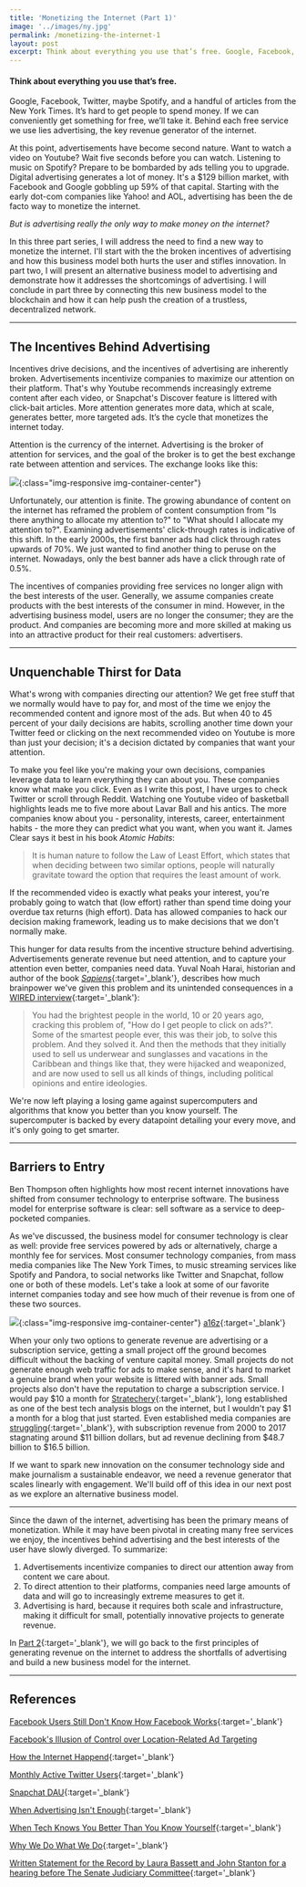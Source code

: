```yaml
---
title: 'Monetizing the Internet (Part 1)'
image: '../images/ny.jpg'
permalink: /monetizing-the-internet-1
layout: post
excerpt: Think about everything you use that’s free. Google, Facebook, Twitter, maybe Spotify, and a handful of articles from the New York Times. It’s hard to get people to spend money. If we can conveniently get something for free, we’ll take it. Behind each free service we use lies advertising, the key revenue generator of the internet. At this point, advertisements have become second nature. Want to watch a video on Youtube? Wait five seconds before you can watch. Listening to music on Spotify? Prepare to be bombarded by ads telling you to upgrade. Digital advertising generates a lot of money. It's a $129 billion market, with Facebook and Google gobbling up 59% of that capital. Starting with the early dot-com companies like Yahoo! and AOL, advertising has been the de facto way to monetize the internet. But is advertising really the only way to make money on the internet?
---
```

#### Think about everything you use that’s free.

Google, Facebook, Twitter, maybe Spotify, and a handful of articles from the New York Times. It’s hard to get people to spend money. If we can conveniently get something for free, we’ll take it. Behind each free service we use lies advertising, the key revenue generator of the internet.

At this point, advertisements have become second nature. Want to watch a video on Youtube? Wait five seconds before you can watch. Listening to music on Spotify? Prepare to be bombarded by ads telling you to upgrade. Digital advertising generates a lot of money. It's a $129 billion market, with Facebook and Google gobbling up 59% of that capital. Starting with the early dot-com companies like Yahoo! and AOL, advertising has been the de facto way to monetize the internet.

*But is advertising really the only way to make money on the internet?*

In this three part series, I will address the need to find a new way to monetize the internet. I'll start with the the broken incentives of advertising and how this business model both hurts the user and stifles innovation. In part two, I will present an alternative business model to advertising and demonstrate how it addresses the shortcomings of advertising. I will conclude in part three by connecting this new business model to the blockchain and how it can help push the creation of a trustless, decentralized network.

<hr class='after-post-hr'/>

## The Incentives Behind Advertising

Incentives drive decisions, and the incentives of advertising are inherently broken. Advertisements incentivize companies to maximize our attention on their platform. That's why Youtube recommends increasingly extreme content after each video, or Snapchat's Discover feature is littered with click-bait articles. More attention generates more data, which at scale, generates better, more targeted ads. It’s the cycle that monetizes the internet today.

Attention is the currency of the internet. Advertising is the broker of attention for services, and the goal of the broker is to get the best exchange rate between attention and services. The exchange looks like this:

![](ad-model.png){:class="img-responsive img-container-center"}

Unfortunately, our attention is finite. The growing abundance of content on the internet has reframed the problem of content consumption from "Is there anything to allocate my attention to?" to "What should I allocate my attention to?". Examining advertisements' click-through rates is indicative of this shift. In the early 2000s, the first banner ads had click through rates upwards of 70%. We just wanted to find another thing to peruse on the internet. Nowadays, only the best banner ads have a click through rate of 0.5%.

The incentives of companies providing free services no longer align with the best interests of the user. Generally, we assume companies create products with the best interests of the consumer in mind. However, in the advertising business model, users are no longer the consumer; they are the product. And companies are becoming more and more skilled at making us into an attractive product for their real customers: advertisers.

<hr class='after-post-hr'/>

## Unquenchable Thirst for Data

What's wrong with companies directing our attention? We get free stuff that we normally would have to pay for, and most of the time we enjoy the recommended content and ignore most of the ads. But when 40 to 45 percent of your daily decisions are habits, scrolling another time down your Twitter feed or clicking on the next recommended video on Youtube is more than just your decision; it's a decision dictated by companies that want your attention.

To make you feel like you're making your own decisions, companies leverage data to learn everything they can about you. These companies know what make you click. Even as I write this post, I have urges to check Twitter or scroll through Reddit. Watching one Youtube video of basketball highlights leads me to five more about Lavar Ball and his antics. The more companies know about you - personality, interests, career, entertainment habits - the more they can predict what you want, when you want it. James Clear says it best in his book *Atomic Habits*:
> It is human nature to follow the Law of Least Effort, which states that when deciding between two similar options, people will naturally gravitate toward the option that requires the least amount of work.

If the recommended video is exactly what peaks your interest, you're probably going to watch that (low effort) rather than spend time doing your overdue tax returns (high effort). Data has allowed companies to hack our decision making framework, leading us to make decisions that we don't normally make.

This hunger for data results from the incentive structure behind advertising. Advertisements generate revenue but need attention, and to capture your attention even better, companies need data. Yuval Noah Harai, historian and author of the book [*Sapiens*](https://www.amazon.com/Sapiens-Humankind-Yuval-Noah-Harari/dp/0062316095){:target='_blank'}, describes how much brainpower we've given this problem and its unintended consequences in a [WIRED interview](https://www.wired.com/story/artificial-intelligence-yuval-noah-harari-tristan-harris/){:target='_blank'}:
> You had the brightest people in the world, 10 or 20 years ago, cracking this problem of, "How do I get people to click on ads?". Some of the smartest people ever, this was their job, to solve this problem. And they solved it. And then the methods that they initially used to sell us underwear and sunglasses and vacations in the Caribbean and things like that, they were hijacked and weaponized, and are now used to sell us all kinds of things, including political opinions and entire ideologies.

We're now left playing a losing game against supercomputers and algorithms that know you better than you know yourself. The supercomputer is backed by every datapoint detailing your every move, and it's only going to get smarter.

<hr class='after-post-hr'/>

## Barriers to Entry

Ben Thompson often highlights how most recent internet innovations have shifted from consumer technology to enterprise software. The business model for enterprise software is clear: sell software as a service to deep-pocketed companies.

As we've discussed, the business model for consumer technology is clear as well: provide free services powered by ads or alternatively, charge a monthly fee for services. Most consumer technology companies, from mass media companies like The New York Times, to music streaming services like Spotify and Pandora, to social networks like Twitter and Snapchat, follow one or both of these models. Let's take a look at some of our favorite internet companies today and see how much of their revenue is from one of these two sources.

![](ad-revenue.png){:class="img-responsive img-container-center"}
[a16z](https://www.youtube.com/watch?v=78pLIj4xeVs){:target='_blank'}

When your only two options to generate revenue are advertising or a subscription service, getting a small project off the ground becomes difficult without the backing of venture capital money. Small projects do not generate enough web traffic for ads to make sense, and it's hard to market a genuine brand when your website is littered with banner ads. Small projects also don't have the reputation to charge a subscription service. I would pay $10 a month for [Stratechery](https://stratechery.com){:target='_blank'}, long established as one of the best tech analysis blogs on the internet, but I wouldn't pay $1 a month for a blog that just started. Even established media companies are [struggling](https://medium.com/save-journalism/written-statement-for-the-record-by-laura-bassett-and-john-stanton-for-a-hearing-before-the-senate-d54c5ca9b65a){:target='_blank'}, with subscription revenue from 2000 to 2017 stagnating around $11 billion dollars, but ad revenue declining from $48.7 billion to $16.5 billion.

If we want to spark new innovation on the consumer technology side and make journalism a sustainable endeavor, we need a revenue generator that scales linearly with engagement. We'll build off of this idea in our next post as we explore an alternative business model.

<hr class='after-post-hr'/>

Since the dawn of the internet, advertising has been the primary means of monetization. While it may have been pivotal in creating many free services we enjoy, the incentives behind advertising and the best interests of the user have slowly diverged. To summarize:

1. Advertisements incentivize companies to direct our attention away from content we care about.
2. To direct attention to their platforms, companies need large amounts of data and will go to increasingly extreme measures to get it.
3. Advertising is hard, because it requires both scale and infrastructure, making it difficult for small, potentially innovative projects to generate revenue.

In [Part 2](https://kevinarifin.com/monetizing-the-internet-2){:target='_blank'}, we will go back to the first principles of generating revenue on the internet to address the shortfalls of advertising and build a new business model for the internet.

<hr class='after-post-hr'/>

## References

[Facebook Users Still Don't Know How Facebook Works](https://www.theatlantic.com/technology/archive/2019/01/facebook-users-still-dont-know-how-facebook-works/580546/){:target='_blank'}

[Facebook's Illusion of Control over Location-Related Ad Targeting](https://medium.com/@korolova/facebooks-illusion-of-control-over-location-related-ad-targeting-de7f865aee78)

[How the Internet Happend](https://www.amazon.com/How-Internet-Happened-Netscape-iPhone/dp/1631493078){:target='_blank'}

[Monthly Active Twitter Users](https://www.statista.com/statistics/282087/number-of-monthly-active-twitter-users/){:target='_blank'}

[Snapchat DAU](https://www.statista.com/statistics/545967/snapchat-app-dau/){:target='_blank'}

[When Advertising Isn't Enough](https://www.youtube.com/watch?v=78pLIj4xeVs){:target='_blank'}

[When Tech Knows You Better Than You Know Yourself](https://www.wired.com/story/artificial-intelligence-yuval-noah-harari-tristan-harris/){:target='_blank'}

[Why We Do What We Do](https://hbr.org/2012/06/habits-why-we-do-what-we-do){:target='_blank'}

[Written Statement for the Record by Laura Bassett and John Stanton for a hearing before The Senate Judiciary Committee](https://medium.com/save-journalism/written-statement-for-the-record-by-laura-bassett-and-john-stanton-for-a-hearing-before-the-senate-d54c5ca9b65a){:target='_blank'}

<!-- It's a lot to cover, but before we start, it's important to keep in mind the first principles of monetizing the internet.

1. Given a choice, people would rather not spend money.
2. The incentives of the company need to align with the incentives of the user.


But as the old adage says, nothing in life is free.

So what is the cost that we pay? The cost of free internet services is attention. The currency that drives the internet today is attention. That’s why advertisements, however annoying, are still the de facto way to monetize the internet. However, there’s been a lot of negative press recently about advertisements.  While many people think of Google and Facebook as tech companies, in reality, these companies are two of the most dominant advertising companies in history. They combine for 59% of the $129 billion digital advertising market. What's crazier is that advertising is almost their entire revenue stream. In Q2 2018, 98.5% of Facebook's revenue came from advertising. In Q3 of 2017, advertising was 88.9% of Google's revenue. This system clearly works for these companies, as well as many others, but does it work for the end user? In this post, I'll discuss why the incentives of advertising are misaligned with the user's experience, and how this leads companies to do increasingly extreme things. The increasingly competitive advertising market also increases the barrier for entry to generate revenue, pushing out small players and ideas. Advertising has been the driving revenue force since the dawn of the internet. It's time to evolve beyond that but first we need to frame the problem. -->

<!-- #### Incentives drive decisions, and the incentives of advertising are inherently broken. -->


<!-- Ads are not something we want to see. From 2010 to 2016, the number of active users of ad blockers has risen from 20 million to 236 million. You get reactions like [this](https://community.spotify.com/t5/Closed-Ideas/ADS-SUCK/idi-p/3930335){:target='_blank'} or [this](https://www.reddit.com/r/Hulu/comments/80uaak/so_many_ads_so_little_variety/){:target='_blank'} when your advertising becomes too intrusive. Not only do they detract from the user experience, they pull our valuable attention away from the content we care about. -->

<!-- Hyper-targeted advertising on the modern internet is hard. Advertising requires both scale and infrastructure. Instagram never generated any [revenue](https://www.investopedia.com/articles/personal-finance/030915/how-instagram-makes-money.asp){:target='_blank'} until it could leverage Facebook’s advertising platform. Some argue that they may have eventually gotten there, but if we look at the examples of Twitter and Snapchat, they most likely wouldn't have. Without Facebook, Instagram could have been more like Twitter and Snapchat, valuable social networks in their own right, but both struggling to monetize through advertising. -->


